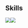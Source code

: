 ## Skills
<img src="https://img.shields.io/badge/C-A8B9CC?style=flat&logo=c&logoColor=white"/><img src="https://img.shields.io/badge/C++-00599C?style=flat&logo=cplusplus&logoColor=white"/>

